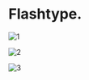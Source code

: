 # Flashtype.
![1](https://user-images.githubusercontent.com/61556757/123510445-3441cd00-d699-11eb-92a7-03c19fc99cfe.jpg)

![2](https://user-images.githubusercontent.com/61556757/123510453-373cbd80-d699-11eb-9c48-2c94cb88a1af.jpg)

![3](https://user-images.githubusercontent.com/61556757/123510456-39068100-d699-11eb-9a94-8db25321140e.jpg)
